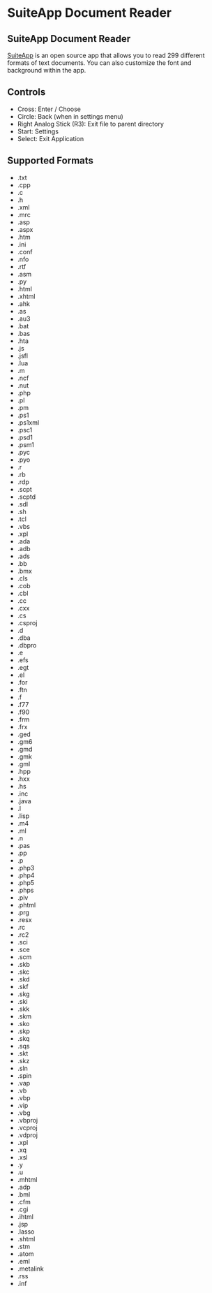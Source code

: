 # SuiteApp Document Reader

## SuiteApp Document Reader

[SuiteApp](http://store.brewology.com/ahomebrew.php?brewid=204) is an open source app that allows you to read 299 different formats of text documents. You can also customize the font and background within the app.

## Controls

* Cross: Enter / Choose
* Circle: Back \(when in settings menu\)
* Right Analog Stick \(R3\): Exit file to parent directory
* Start: Settings
* Select: Exit Application

## Supported Formats

* .txt
* .cpp
* .c
* .h
* .xml
* .mrc
* .asp
* .aspx
* .htm
* .ini
* .conf
* .nfo
* .rtf
* .asm
* .py
* .html
* .xhtml
* .ahk
* .as
* .au3
* .bat
* .bas
* .hta
* .js
* .jsfl
* .lua
* .m
* .ncf
* .nut
* .php
* .pl
* .pm
* .ps1
* .ps1xml
* .psc1
* .psd1
* .psm1
* .pyc
* .pyo
* .r
* .rb
* .rdp
* .scpt
* .scptd
* .sdl
* .sh
* .tcl
* .vbs
* .xpl
* .ada
* .adb
* .ads
* .bb
* .bmx
* .cls
* .cob
* .cbl
* .cc
* .cxx
* .cs
* .csproj
* .d
* .dba
* .dbpro
* .e
* .efs
* .egt
* .el
* .for
* .ftn
* .f
* .f77
* .f90
* .frm
* .frx
* .ged
* .gm6
* .gmd
* .gmk
* .gml
* .hpp
* .hxx
* .hs
* .inc
* .java
* .l
* .lisp
* .m4
* .ml
* .n
* .pas
* .pp
* .p
* .php3
* .php4
* .php5
* .phps
* .piv
* .phtml
* .prg
* .resx
* .rc
* .rc2
* .sci
* .sce
* .scm
* .skb
* .skc
* .skd
* .skf
* .skg
* .ski
* .skk
* .skm
* .sko
* .skp
* .skq
* .sqs
* .skt
* .skz
* .sln
* .spin
* .vap
* .vb
* .vbp
* .vip
* .vbg
* .vbproj
* .vcproj
* .vdproj
* .xpl
* .xq
* .xsl
* .y
* .u
* .mhtml
* .adp
* .bml
* .cfm
* .cgi
* .ihtml
* .jsp
* .lasso
* .shtml
* .stm
* .atom
* .eml
* .metalink
* .rss
* .inf

